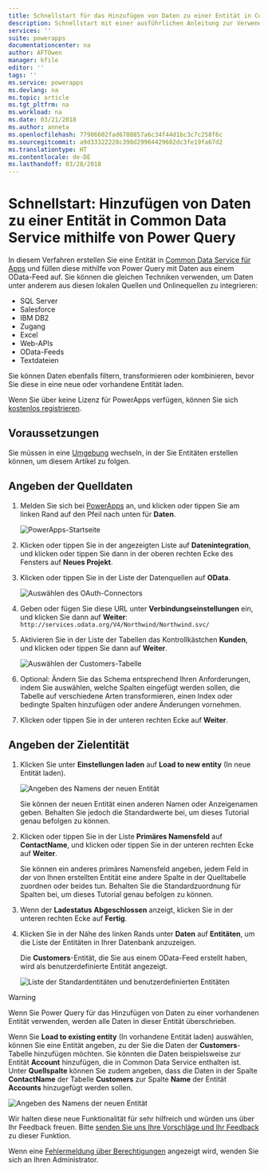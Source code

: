 ```yaml
---
title: Schnellstart für das Hinzufügen von Daten zu einer Entität in Common Data Service mithilfe von Power Query | Microsoft-Dokumentation
description: Schnellstart mit einer ausführlichen Anleitung zur Verwendung von Power Query zum Hinzufügen von Daten aus einer anderen Datenquelle zu einer neuen oder vorhandenen Entität in Common Data Service für Apps.
services: ''
suite: powerapps
documentationcenter: na
author: AFTOwen
manager: kfile
editor: ''
tags: ''
ms.service: powerapps
ms.devlang: na
ms.topic: article
ms.tgt_pltfrm: na
ms.workload: na
ms.date: 03/21/2018
ms.author: anneta
ms.openlocfilehash: 77906602fad6708857a6c34f44d1bc3c7c258f6c
ms.sourcegitcommit: a9d33322228c398d29964429602dc3fe19fa67d2
ms.translationtype: HT
ms.contentlocale: de-DE
ms.lasthandoff: 03/28/2018
---
```

# <a name="quickstart-add-data-to-an-entity-in-the-common-data-service-by-using-power-query"></a>Schnellstart: Hinzufügen von Daten zu einer Entität in Common Data Service mithilfe von Power Query
In diesem Verfahren erstellen Sie eine Entität in [Common Data Service für Apps](data-platform-intro.md) und füllen diese mithilfe von Power Query mit Daten aus einem OData-Feed auf. Sie können die gleichen Techniken verwenden, um Daten unter anderem aus diesen lokalen Quellen und Onlinequellen zu integrieren:

* SQL Server
* Salesforce
* IBM DB2
* Zugang
* Excel
* Web-APIs
* OData-Feeds
* Textdateien

Sie können Daten ebenfalls filtern, transformieren oder kombinieren, bevor Sie diese in eine neue oder vorhandene Entität laden.

Wenn Sie über keine Lizenz für PowerApps verfügen, können Sie sich [kostenlos registrieren](../signup-for-powerapps.md).

## <a name="prerequisites"></a>Voraussetzungen
Sie müssen in eine [Umgebung](../canvas-apps/working-with-environments.md) wechseln, in der Sie Entitäten erstellen können, um diesem Artikel zu folgen.

## <a name="specify-the-source-data"></a>Angeben der Quelldaten

1. Melden Sie sich bei [PowerApps](https://web.powerapps.com) an, und klicken oder tippen Sie am linken Rand auf den Pfeil nach unten für **Daten**.

    ![PowerApps-Startseite](./media/data-platform-cds-newentity-pq/sign-in.png)

1. Klicken oder tippen Sie in der angezeigten Liste auf **Datenintegration**, und klicken oder tippen Sie dann in der oberen rechten Ecke des Fensters auf **Neues Projekt**.

1. Klicken oder tippen Sie in der Liste der Datenquellen auf **OData**.

    ![Auswählen des OAuth-Connectors](./media/data-platform-cds-newentity-pq/choose-odata.png)

1. Geben oder fügen Sie diese URL unter **Verbindungseinstellungen** ein, und klicken Sie dann auf **Weiter**:<br>
`http://services.odata.org/V4/Northwind/Northwind.svc/`

1. Aktivieren Sie in der Liste der Tabellen das Kontrollkästchen **Kunden**, und klicken oder tippen Sie dann auf **Weiter**.

    ![Auswählen der Customers-Tabelle](./media/data-platform-cds-newentity-pq/select-table.png)

1. Optional: Ändern Sie das Schema entsprechend Ihren Anforderungen, indem Sie auswählen, welche Spalten eingefügt werden sollen, die Tabelle auf verschiedene Arten transformieren, einen Index oder bedingte Spalten hinzufügen oder andere Änderungen vornehmen.

1. Klicken oder tippen Sie in der unteren rechten Ecke auf **Weiter**.

## <a name="specify-the-target-entity"></a>Angeben der Zielentität
1. Klicken Sie unter **Einstellungen laden** auf **Load to new entity** (In neue Entität laden).

    ![Angeben des Namens der neuen Entität](./media/data-platform-cds-newentity-pq/new-entity-name.png)

    Sie können der neuen Entität einen anderen Namen oder Anzeigenamen geben. Behalten Sie jedoch die Standardwerte bei, um dieses Tutorial genau befolgen zu können.

1. Klicken oder tippen Sie in der Liste **Primäres Namensfeld** auf **ContactName**, und klicken oder tippen Sie in der unteren rechten Ecke auf **Weiter**.

    Sie können ein anderes primäres Namensfeld angeben, jedem Feld in der von Ihnen erstellten Entität eine andere Spalte in der Quelltabelle zuordnen oder beides tun. Behalten Sie die Standardzuordnung für Spalten bei, um dieses Tutorial genau befolgen zu können.

1. Wenn der **Ladestatus** **Abgeschlossen** anzeigt, klicken Sie in der unteren rechten Ecke auf **Fertig**.

1. Klicken Sie in der Nähe des linken Rands unter **Daten** auf **Entitäten**, um die Liste der Entitäten in Ihrer Datenbank anzuzeigen.

    Die **Customers**-Entität, die Sie aus einem OData-Feed erstellt haben, wird als benutzerdefinierte Entität angezeigt.

    ![Liste der Standardentitäten und benutzerdefinierten Entitäten](./media/data-platform-cds-newentity-pq/entity-list.png)

> [!WARNING]
> Wenn Sie Power Query für das Hinzufügen von Daten zu einer vorhandenen Entität verwenden, werden alle Daten in dieser Entität überschrieben.

Wenn Sie **Load to existing entity** (In vorhandene Entität laden) auswählen, können Sie eine Entität angeben, zu der Sie die Daten der **Customers**-Tabelle hinzufügen möchten. Sie könnten die Daten beispielsweise zur Entität **Account** hinzufügen, die in Common Data Service enthalten ist. Unter **Quellspalte** können Sie zudem angeben, dass die Daten in der Spalte **ContactName** der Tabelle **Customers** zur Spalte **Name** der Entität **Accounts** hinzugefügt werden sollen.

![Angeben des Namens der neuen Entität](./media/data-platform-cds-newentity-pq/existing-entity.png)

Wir halten diese neue Funktionalität für sehr hilfreich und würden uns über Ihr Feedback freuen. Bitte [senden Sie uns Ihre Vorschläge und Ihr Feedback](https://powerusers.microsoft.com/t5/PowerApps-Community/ct-p/PowerApps1) zu dieser Funktion.

Wenn eine [Fehlermeldung über Berechtigungen](data-platform-cds-newentity-troubleshooting-mashup.md) angezeigt wird, wenden Sie sich an Ihren Administrator.